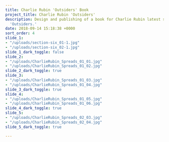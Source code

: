 ```yaml
---
title: Charlie Rubin 'Outsiders' Book
project_title: Charlie Rubin 'Outsiders'
description: Design and publishing of a book for Charlie Rubin latest series titled
  'Outsiders.'
date: 2018-09-14 15:18:38 +0000
sort_order: 4
slide_1:
- "/uploads/section-six_01-1.jpg"
- "/uploads/section-six_02-1.jpg"
slide_1_dark_toggle: false
slide_2:
- "/uploads/CharlieRubin_Spreads_01_01.jpg"
- "/uploads/CharlieRubin_Spreads_01_02.jpg"
slide_2_dark_toggle: true
slide_3:
- "/uploads/CharlieRubin_Spreads_01_03.jpg"
- "/uploads/CharlieRubin_Spreads_01_04.jpg"
slide_3_dark_toggle: true
slide_4:
- "/uploads/CharlieRubin_Spreads_01_05.jpg"
- "/uploads/CharlieRubin_Spreads_01_06.jpg"
slide_4_dark_toggle: true
slide_5:
- "/uploads/CharlieRubin_Spreads_02_03.jpg"
- "/uploads/CharlieRubin_Spreads_02_04.jpg"
slide_5_dark_toggle: true

---
```

